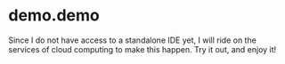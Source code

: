 # demo.demo

Since I do not have access to a standalone IDE yet, I will ride on the services of cloud computing to make this happen. Try it out, and enjoy it!
